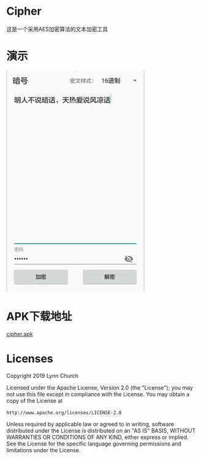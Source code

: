 # Cipher
这是一个采用AES加密算法的文本加密工具

# 演示
![demo](images/demo.gif)

# APK下载地址
[cipher.apk](https://download.csdn.net/download/lynnchurch/11264980)

# Licenses

Copyright 2019 Lynn Church

Licensed under the Apache License, Version 2.0 (the "License");
you may not use this file except in compliance with the License.
You may obtain a copy of the License at

    http://www.apache.org/licenses/LICENSE-2.0

Unless required by applicable law or agreed to in writing, software
distributed under the License is distributed on an "AS IS" BASIS,
WITHOUT WARRANTIES OR CONDITIONS OF ANY KIND, either express or implied.
See the License for the specific language governing permissions and
limitations under the License.

